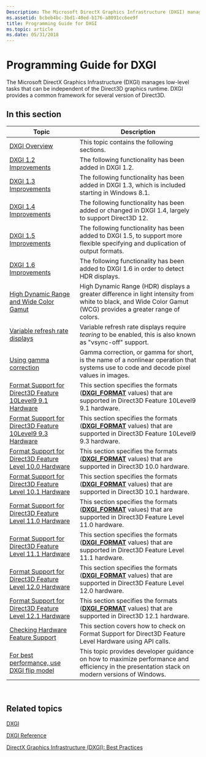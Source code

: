 ```yaml
---
Description: The Microsoft DirectX Graphics Infrastructure (DXGI) manages low-level tasks that can be independent of the Direct3D graphics runtime. DXGI provides a common framework for several version of Direct3D.
ms.assetid: bcbeb4bc-3bd1-40ed-b176-a8091cc6ee9f
title: Programming Guide for DXGI
ms.topic: article
ms.date: 05/31/2018
---
```


# Programming Guide for DXGI

The Microsoft DirectX Graphics Infrastructure (DXGI) manages low-level tasks that can be independent of the Direct3D graphics runtime. DXGI provides a common framework for several version of Direct3D.

## In this section



| Topic                                                                                                                              | Description                                                                                                                                                              |
|------------------------------------------------------------------------------------------------------------------------------------|--------------------------------------------------------------------------------------------------------------------------------------------------------------------------|
| [DXGI Overview](d3d10-graphics-programming-guide-dxgi.md)<br/>                                                              | This topic contains the following sections.<br/>                                                                                                                   |
| [DXGI 1.2 Improvements](dxgi-1-2-improvements.md)<br/>                                                                      | The following functionality has been added in DXGI 1.2.<br/>                                                                                                       |
| [DXGI 1.3 Improvements](dxgi-1-3-improvements.md)<br/>                                                                      | The following functionality has been added in DXGI 1.3, which is included starting in Windows 8.1.<br/>                                                            |
| [DXGI 1.4 Improvements](dxgi-1-4-improvements.md)<br/>                                                                      | The following functionality has been added or changed in DXGI 1.4, largely to support Direct3D 12. <br/>                                                           |
| [DXGI 1.5 Improvements](dxgi-1-5-improvements.md)<br/>                                                                      | The following functionality has been added to DXGI 1.5, to support more flexible specifying and duplication of output formats.<br/>                                |
| [DXGI 1.6 Improvements](dxgi-1-6-improvements.md)<br/>                                                                      | The following functionality has been added to DXGI 1.6 in order to detect HDR displays.<br/>                                                                       |
| [High Dynamic Range and Wide Color Gamut](high-dynamic-range-and-wide-color-gamut.md)<br/>                                  | High Dynamic Range (HDR) displays a greater difference in light intensity from white to black, and Wide Color Gamut (WCG) provides a greater range of colors.<br/> |
| [Variable refresh rate displays](variable-refresh-rate-displays.md)<br/>                                                    | Variable refresh rate displays require *tearing* to be enabled, this is also known as "vsync-off" support.<br/>                                                    |
| [Using gamma correction](using-gamma-correction.md)<br/>                                                                    | Gamma correction, or gamma for short, is the name of a nonlinear operation that systems use to code and decode pixel values in images.<br/>                        |
| [Format Support for Direct3D Feature 10Level9 9.1 Hardware](format-support-for-direct3d-feature-level-9-1-hardware.md)<br/> | This section specifies the formats ([**DXGI\_FORMAT**](https://msdn.microsoft.com/en-us/library/Bb173059(v=VS.85).aspx) values) that are supported in Direct3D Feature 10Level9 9.1 hardware.<br/>        |
| [Format Support for Direct3D Feature 10Level9 9.3 Hardware](format-support-for-direct3d-feature-level-9-3-hardware.md)<br/> | This section specifies the formats ([**DXGI\_FORMAT**](https://msdn.microsoft.com/en-us/library/Bb173059(v=VS.85).aspx) values) that are supported in Direct3D Feature 10Level9 9.3 hardware.<br/>        |
| [Format Support for Direct3D Feature Level 10.0 Hardware](format-support-for-direct3d-feature-level-10-0-hardware.md)<br/>  | This section specifies the formats ([**DXGI\_FORMAT**](https://msdn.microsoft.com/en-us/library/Bb173059(v=VS.85).aspx) values) that are supported in Direct3D 10.0 hardware.<br/>                        |
| [Format Support for Direct3D Feature Level 10.1 Hardware](format-support-for-direct3d-feature-level-10-1-hardware.md)<br/>  | This section specifies the formats ([**DXGI\_FORMAT**](https://msdn.microsoft.com/en-us/library/Bb173059(v=VS.85).aspx) values) that are supported in Direct3D 10.1 hardware.<br/>                        |
| [Format Support for Direct3D Feature Level 11.0 Hardware](format-support-for-direct3d-11-0-feature-level-hardware.md)<br/>  | This section specifies the formats ([**DXGI\_FORMAT**](https://msdn.microsoft.com/en-us/library/Bb173059(v=VS.85).aspx) values) that are supported in Direct3D Feature Level 11.0 hardware.<br/>          |
| [Format Support for Direct3D Feature Level 11.1 Hardware](format-support-for-direct3d-11-1-feature-level-hardware.md)<br/>  | This section specifies the formats ([**DXGI\_FORMAT**](https://msdn.microsoft.com/en-us/library/Bb173059(v=VS.85).aspx) values) that are supported in Direct3D Feature Level 11.1 hardware.<br/>          |
| [Format Support for Direct3D Feature Level 12.0 Hardware](hardware-support-for-direct3d-12-0-formats.md)<br/>               | This section specifies the formats ([**DXGI\_FORMAT**](https://msdn.microsoft.com/en-us/library/Bb173059(v=VS.85).aspx) values) that are supported in Direct3D Feature Level 12.0 hardware.<br/>          |
| [Format Support for Direct3D Feature Level 12.1 Hardware](hardware-support-for-direct3d-12-1-formats.md)<br/>               | This section specifies the formats ([**DXGI\_FORMAT**](https://msdn.microsoft.com/en-us/library/Bb173059(v=VS.85).aspx) values) that are supported in Direct3D 12.1 hardware.<br/>                        |
| [Checking Hardware Feature Support](checking-hardware-feature-support.md)<br/>                                              | This section covers how to check on Format Support for Direct3D Feature Level Hardware using API calls.<br/>                                                       |
| [For best performance, use DXGI flip model](for-best-performance--use-dxgi-flip-model.md)<br/>                              | This topic provides developer guidance on how to maximize performance and efficiency in the presentation stack on modern versions of Windows.<br/>                 |



 

## Related topics

<dl> <dt>

[DXGI](dx-graphics-dxgi.md)
</dt> <dt>

[DXGI Reference](d3d10-graphics-reference-dxgi.md)
</dt> <dt>

[DirectX Graphics Infrastructure (DXGI): Best Practices](https://msdn.microsoft.com/en-us/library/Ee417025(v=VS.85).aspx)
</dt> </dl>

 

 




